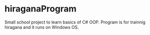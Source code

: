 # hiraganaProgram
Small school project to learn basics of C# OOP.
Program is for trainnig hiragana and it runs on Windows OS.
